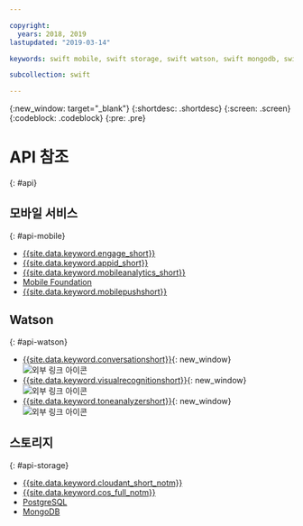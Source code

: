 ```yaml
---

copyright:
  years: 2018, 2019
lastupdated: "2019-03-14"

keywords: swift mobile, swift storage, swift watson, swift mongodb, swift opstgresql, swift api, swift reference

subcollection: swift

---
```


{:new_window: target="_blank"}
{:shortdesc: .shortdesc}
{:screen: .screen}
{:codeblock: .codeblock}
{:pre: .pre}

# API 참조
{: #api}

## 모바일 서비스
{: #api-mobile}

- [{{site.data.keyword.engage_short}}](/docs/services/app-launch?topic=app-launch-gettingstartedtemplate#gettingstartedtemplate)
- [{{site.data.keyword.appid_short}}](/docs/services/appid?topic=appid-getting-started#getting-started)
- [{{site.data.keyword.mobileanalytics_short}}](/docs/services/mobileanalytics?topic=mobile-analytics-getting-started-tutorial#getting-started-tutorial)
- [Mobile Foundation](/docs/services/mobilefoundation?topic=mobilefoundation-getting-started-tutorial#getting-started-tutorial)
- [{{site.data.keyword.mobilepushshort}}](/docs/services/mobilepush?topic=mobile-pushnotification-gettingstartedtemplate#gettingstartedtemplate)

## Watson
{: #api-watson}

- [{{site.data.keyword.conversationshort}}](https://www.ibm.com/watson/developercloud/conversation/api/v1/){: new_window} ![외부 링크 아이콘](../icons/launch-glyph.svg "외부 링크 아이콘")
- [{{site.data.keyword.visualrecognitionshort}}](https://www.ibm.com/watson/developercloud/visual-recognition/api/v3/){: new_window} ![외부 링크 아이콘](../icons/launch-glyph.svg "외부 링크 아이콘")
- [{{site.data.keyword.toneanalyzershort}}](https://www.ibm.com/watson/developercloud/tone-analyzer/api/v3/){: new_window} ![외부 링크 아이콘](../icons/launch-glyph.svg "외부 링크 아이콘")

## 스토리지
{: #api-storage}

- [{{site.data.keyword.cloudant_short_notm}}](/docs/services/Cloudant?topic=cloudant-getting-started-with-cloudant#api-reference-overview)
- [{{site.data.keyword.cos_full_notm}}](/docs/services/cloud-object-storage?topic=cloud-object-storage-for-developers#for-developers)
- [PostgreSQL](/docs/services/ComposeForPostgreSQL?topic=compose-for-postgresql-about#about)
- [MongoDB](/docs/services/ComposeForMongoDB?topic=compose-for-mongodb-about#about)
